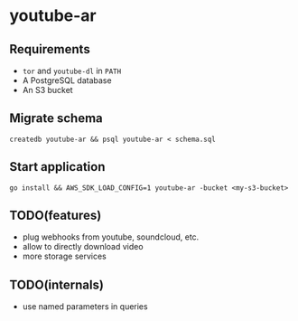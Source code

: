 # youtube-ar

## Requirements

* `tor` and `youtube-dl` in `PATH`
* A PostgreSQL database
* An S3 bucket

## Migrate schema

    createdb youtube-ar && psql youtube-ar < schema.sql

## Start application

    go install && AWS_SDK_LOAD_CONFIG=1 youtube-ar -bucket <my-s3-bucket>

## TODO(features)

* plug webhooks from youtube, soundcloud, etc.
* allow to directly download video
* more storage services

## TODO(internals)

* use named parameters in queries
